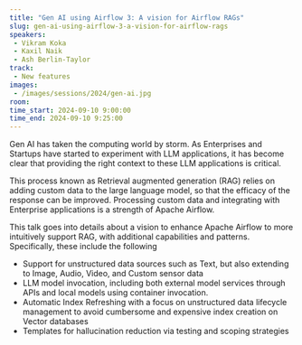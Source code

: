 ```yaml
---
title: "Gen AI using Airflow 3: A vision for Airflow RAGs"
slug: gen-ai-using-airflow-3-a-vision-for-airflow-rags
speakers:
 - Vikram Koka
 - Kaxil Naik
 - Ash Berlin-Taylor
track:
 - New features
images:
 - /images/sessions/2024/gen-ai.jpg 
room: 
time_start: 2024-09-10 9:00:00
time_end: 2024-09-10 9:25:00
---
```


Gen AI has taken the computing world by storm. As Enterprises and Startups have started to experiment with LLM applications, it has become clear that providing the right context to these LLM applications is critical. 

This process known as Retrieval augmented generation (RAG) relies on adding custom data to the large language model, so that the efficacy of the response can be improved. Processing custom data and integrating with Enterprise applications is a strength of Apache Airflow. 

This talk goes into details about a vision to enhance Apache Airflow to more intuitively support RAG, with additional capabilities and patterns. Specifically, these include the following

- Support for unstructured data sources such as Text, but also 
  extending to Image, Audio, Video, and Custom sensor data
- LLM model invocation, including both external model services 
  through APIs and local models using container invocation. 
- Automatic Index Refreshing with a focus on unstructured data 
  lifecycle management to avoid cumbersome and expensive 
  index creation on Vector databases
- Templates for hallucination reduction via testing and scoping 
  strategies